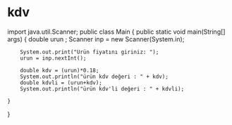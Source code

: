 # kdv


import java.util.Scanner;
public class Main {
    public static void main(String[] args) {
        double urun ;
        Scanner inp = new Scanner(System.in);

        System.out.print("Ürün fiyatını giriniz: ");
        urun = inp.nextInt();

        double kdv = (urun)*0.18;
        System.out.println("ürün kdv değeri : " + kdv);
        double kdvli = (urun+kdv);
        System.out.println("ürün kdv'li değeri : " + kdvli);

    }
}
